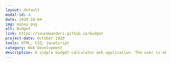 ```yaml
---
layout: default
modal-id: 4
date: 2020-10-04
img: money.png
alt: Budget
link: https://soundwanders.github.io/budget
project-date: October 2020
tools: HTML, CSS, JavaScript
category: Web Development
description: A simple budget calculator web application. The user is able to input their monthly income, create a list of expenses and calculate their remaining budget. Regular expressions are used to check user inputs for accepted values."
---
```

